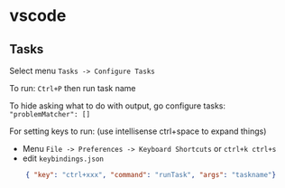 # vscode

## Tasks

Select menu `Tasks -> Configure Tasks`

To run: `Ctrl+P` then run task name

To hide asking what to do with output, go configure tasks: `"problemMatcher": []`

For setting keys to run: (use intellisense ctrl+space to expand things) 

* Menu `File -> Preferences -> Keyboard Shortcuts` or `ctrl+k ctrl+s`
* edit `keybindings.json`
```json
    { "key": "ctrl+xxx", "command": "runTask", "args": "taskname"}
```
	
